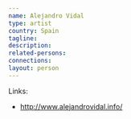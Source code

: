 ```yaml
---
name: Alejandro Vidal
type: artist
country: Spain
tagline:
description:
related-persons:
connections:
layout: person
---
```

Links:
* <http://www.alejandrovidal.info/>
